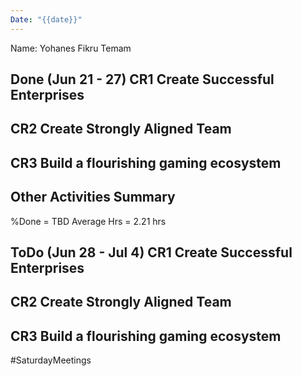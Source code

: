 ```yaml
---
Date: "{{date}}"
---
```

Name: Yohanes Fikru Temam

Done (Jun 21 - 27)
CR1 Create Successful Enterprises
- 
CR2 Create Strongly Aligned Team
- 
CR3 Build a flourishing gaming ecosystem
- 
Other Activities Summary
- 

%Done = TBD
Average Hrs = 2.21 hrs

ToDo (Jun 28 - Jul 4)
CR1 Create Successful Enterprises
- 
CR2 Create Strongly Aligned Team
- 
CR3 Build a flourishing gaming ecosystem
- 

#SaturdayMeetings